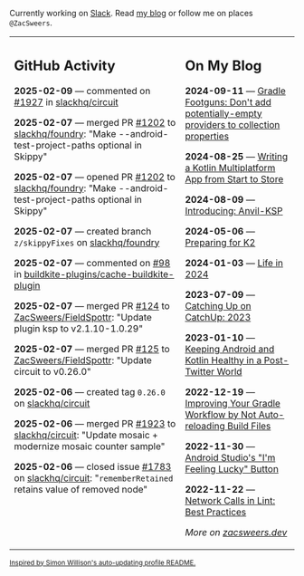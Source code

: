 Currently working on [Slack](https://slack.com/). Read [my blog](https://zacsweers.dev/) or follow me on places `@ZacSweers`.

<table><tr><td valign="top" width="60%">

## GitHub Activity
<!-- githubActivity starts -->
**2025-02-09** — commented on [#1927](https://github.com/slackhq/circuit/issues/1927#issuecomment-2646610991) in [slackhq/circuit](https://github.com/slackhq/circuit)

**2025-02-07** — merged PR [#1202](https://github.com/slackhq/foundry/pull/1202) to [slackhq/foundry](https://github.com/slackhq/foundry): "Make --android-test-project-paths optional in Skippy"

**2025-02-07** — opened PR [#1202](https://github.com/slackhq/foundry/pull/1202) to [slackhq/foundry](https://github.com/slackhq/foundry): "Make --android-test-project-paths optional in Skippy"

**2025-02-07** — created branch `z/skippyFixes` on [slackhq/foundry](https://github.com/slackhq/foundry)

**2025-02-07** — commented on [#98](https://github.com/buildkite-plugins/cache-buildkite-plugin/issues/98#issuecomment-2644119215) in [buildkite-plugins/cache-buildkite-plugin](https://github.com/buildkite-plugins/cache-buildkite-plugin)

**2025-02-07** — merged PR [#124](https://github.com/ZacSweers/FieldSpottr/pull/124) to [ZacSweers/FieldSpottr](https://github.com/ZacSweers/FieldSpottr): "Update plugin ksp to v2.1.10-1.0.29"

**2025-02-07** — merged PR [#125](https://github.com/ZacSweers/FieldSpottr/pull/125) to [ZacSweers/FieldSpottr](https://github.com/ZacSweers/FieldSpottr): "Update circuit to v0.26.0"

**2025-02-06** — created tag `0.26.0` on [slackhq/circuit](https://github.com/slackhq/circuit)

**2025-02-06** — merged PR [#1923](https://github.com/slackhq/circuit/pull/1923) to [slackhq/circuit](https://github.com/slackhq/circuit): "Update mosaic + modernize mosaic counter sample"

**2025-02-06** — closed issue [#1783](https://github.com/slackhq/circuit/issues/1783) on [slackhq/circuit](https://github.com/slackhq/circuit): "`rememberRetained` retains value of removed node"
<!-- githubActivity ends -->
</td><td valign="top" width="40%">

## On My Blog
<!-- blog starts -->
**2024-09-11** — [Gradle Footguns: Don't add potentially-empty providers to collection properties](https://www.zacsweers.dev/gradle-footgun-adding-empty-providers-to-collection-properties/)

**2024-08-25** — [Writing a Kotlin Multiplatform App from Start to Store](https://www.zacsweers.dev/writing-a-kotlin-multiplatform-app-from-start-to-store/)

**2024-08-09** — [Introducing: Anvil-KSP](https://www.zacsweers.dev/introducing-anvil-ksp/)

**2024-05-06** — [Preparing for K2](https://www.zacsweers.dev/preparing-for-k2/)

**2024-01-03** — [Life in 2024](https://www.zacsweers.dev/life-in-2024/)

**2023-07-09** — [Catching Up on CatchUp: 2023](https://www.zacsweers.dev/catching-up-on-catchup-2023/)

**2023-01-10** — [Keeping Android and Kotlin Healthy in a Post-Twitter World](https://www.zacsweers.dev/keeping-android-healthy/)

**2022-12-19** — [Improving Your Gradle Workflow by Not Auto-reloading Build Files](https://www.zacsweers.dev/improving-your-workflow-by-not-auto-reloading-build-files/)

**2022-11-30** — [Android Studio's "I'm Feeling Lucky" Button](https://www.zacsweers.dev/android-studios-im-feeling-lucky-button/)

**2022-11-22** — [Network Calls in Lint: Best Practices](https://www.zacsweers.dev/network-calls-in-lint-best-practices/)
<!-- blog ends -->
_More on [zacsweers.dev](https://zacsweers.dev/)_
</td></tr></table>

<sub><a href="https://simonwillison.net/2020/Jul/10/self-updating-profile-readme/">Inspired by Simon Willison's auto-updating profile README.</a></sub>
